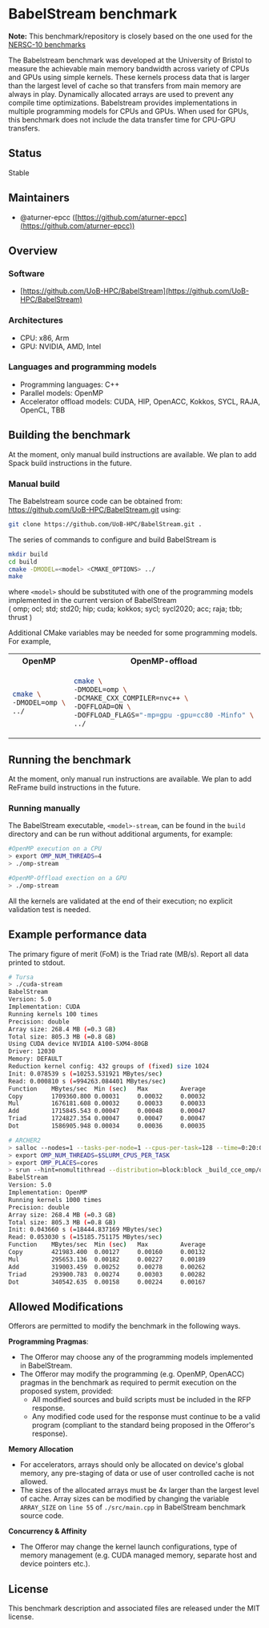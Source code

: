 # BabelStream benchmark

**Note:** This benchmark/repository is closely based on the one used for the [NERSC-10 benchmarks](https://www.nersc.gov/systems/nersc-10/benchmarks/)

The Babelstream benchmark was developed at the University of Bristol to measure the achievable main memory bandwidth across variety of CPUs and GPUs using simple kernels. These kernels process data that is larger than the largest level of cache so that transfers from main memory are always in play. Dynamically allocated arrays are used to prevent any compile time optimizations. Babelstream provides implementations in multiple programming models for CPUs and GPUs. When used for GPUs, this benchmark does not include the data transfer time for CPU-GPU transfers.

## Status

Stable

## Maintainers

- @aturner-epcc ([https://github.com/aturner-epcc](https://github.com/aturner-epcc))

## Overview

### Software

- [https://github.com/UoB-HPC/BabelStream](https://github.com/UoB-HPC/BabelStream)

### Architectures

- CPU: x86, Arm
- GPU: NVIDIA, AMD, Intel

### Languages and programming models

- Programming languages: C++
- Parallel models: OpenMP
- Accelerator offload models: CUDA, HIP, OpenACC, Kokkos, SYCL, RAJA, OpenCL, TBB

## Building the benchmark

At the moment, only manual build instructions are available. We plan to add Spack
build instructions in the future.

### Manual build

The Babelstream source code can be obtained from:
https://github.com/UoB-HPC/BabelStream.git using:

```bash
git clone https://github.com/UoB-HPC/BabelStream.git .
```

The series of commands to configure and build BabelStream is
```bash
mkdir build
cd build
cmake -DMODEL=<model> <CMAKE_OPTIONS> ../
make
```
where `<model>` should be substituted with one of
the programming models implemented in the current version of BabelStream<br>
( omp; ocl; std; std20; hip; cuda; kokkos;
  sycl; sycl2020; acc; raja; tbb; thrust )
  

Additional CMake variables may be needed for some programming models.
For example,
<table><tr><th> OpenMP </th><th> OpenMP-offload </th><th> CUDA </th><tr>
<tr><td>

```bash
cmake \
-DMODEL=omp \
../ 
```

</td><td>

```bash
cmake \
-DMODEL=omp \
-DCMAKE_CXX_COMPILER=nvc++ \
-DOFFLOAD=ON \
-DOFFLOAD_FLAGS="-mp=gpu -gpu=cc80 -Minfo" \
../ 
```

</td><td>

```bash
cmake \
-DMODEL=cuda \
-DCMAKE_CXX_COMPILER=nvc++ \
-DCMAKE_CUDA_COMPILER=nvcc \
-DCUDA_ARCH=sm_80 \
../ 
```

</td></tr></table>

## Running the benchmark

At the moment, only manual run instructions are available. We plan to add ReFrame
build instructions in the future.

### Running manually

The BabelStream executable, `<model>-stream`, can be found in the `build` directory
and can be run without additional arguments, for example:

```bash
#OpenMP execution on a CPU
> export OMP_NUM_THREADS=4
> ./omp-stream 

#OpenMP-Offload exection on a GPU
> ./omp-stream 
```

All the kernels are validated at the end of their execution;
no explicit validation test is needed.

## Example performance data

The primary figure of merit (FoM) is the Triad rate (MB/s).
Report all data printed to stdout.

```bash
# Tursa
> ./cuda-stream
BabelStream
Version: 5.0
Implementation: CUDA
Running kernels 100 times
Precision: double
Array size: 268.4 MB (=0.3 GB)
Total size: 805.3 MB (=0.8 GB)
Using CUDA device NVIDIA A100-SXM4-80GB
Driver: 12030
Memory: DEFAULT
Reduction kernel config: 432 groups of (fixed) size 1024
Init: 0.078539 s (=10253.531921 MBytes/sec)
Read: 0.000810 s (=994263.084401 MBytes/sec)
Function    MBytes/sec  Min (sec)   Max         Average     
Copy        1709360.800 0.00031     0.00032     0.00032     
Mul         1676181.608 0.00032     0.00033     0.00033     
Add         1715845.543 0.00047     0.00048     0.00047     
Triad       1724827.354 0.00047     0.00047     0.00047     
Dot         1586905.948 0.00034     0.00036     0.00035   
```

```bash
# ARCHER2
> salloc --nodes=1 --tasks-per-node=1 --cpus-per-task=128 --time=0:20:0
> export OMP_NUM_THREADS=$SLURM_CPUS_PER_TASK
> export OMP_PLACES=cores
> srun --hint=nomultithread --distribution=block:block _build_cce_omp/omp-stream
BabelStream
Version: 5.0
Implementation: OpenMP
Running kernels 1000 times
Precision: double
Array size: 268.4 MB (=0.3 GB)
Total size: 805.3 MB (=0.8 GB)
Init: 0.043660 s (=18444.837169 MBytes/sec)
Read: 0.053030 s (=15185.751175 MBytes/sec)
Function    MBytes/sec  Min (sec)   Max         Average     
Copy        421983.400  0.00127     0.00160     0.00132     
Mul         295653.136  0.00182     0.00227     0.00189     
Add         319003.459  0.00252     0.00278     0.00262     
Triad       293900.783  0.00274     0.00303     0.00282     
Dot         340542.635  0.00158     0.00224     0.00167     
```

## Allowed Modifications

Offerors are permitted to modify the benchmark in the following ways.

**Programming Pragmas**:<br>
- The Offeror may choose any of the programming models implemented in BabelStream.
- The Offeror may modify the programming (e.g. OpenMP, OpenACC) pragmas in the benchmark as required  to permit execution on the proposed system, provided: 
   - All modified sources and build scripts must be included in the RFP response.
   - Any modified code used for the response must continue to be a valid program (compliant to the standard being proposed in the Offeror's response).

**Memory Allocation**<br>
- For accelerators, arrays should only be allocated on device's global memory, any pre-staging of data or use of user controlled cache is not allowed.
- The sizes of the allocated arrays must be 4x larger than the largest level of cache. Array sizes can be modified by changing the variable `ARRAY_SIZE` on `line 55` of `./src/main.cpp` in BabelStream benchmark source code. 

**Concurrency & Affinity**<br>
- The Offeror may change the kernel launch configurations, type of memory management (e.g. CUDA managed memory, separate host and device pointers etc.).

## License

This benchmark description and associated files are released under the MIT license.
